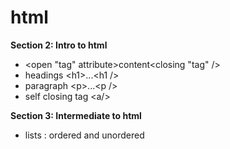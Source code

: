 # html
**Section 2: Intro to html**
- <open "tag" attribute>content<closing "tag" />
- headings \<h1>...\<h1 />
- paragraph \<p>...\<p />
- self closing tag \<a/>

**Section 3: Intermediate to html**
- lists : ordered and unordered
